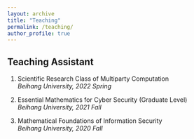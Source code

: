 ```yaml
---
layout: archive
title: "Teaching"
permalink: /teaching/
author_profile: true
---
```


## Teaching Assistant

1. Scientific Research Class of Multiparty Computation <br>
*Beihang University, 2022 Spring*

2. Essential Mathematics for Cyber Security (Graduate Level) <br>
*Beihang University, 2021 Fall*

3. Mathematical Foundations of Information Security <br>
*Beihang University, 2020 Fall*

<!-- {% include base_path %}

{% for post in site.teaching reversed %}
  {% include archive-single.html %}
{% endfor %} -->
